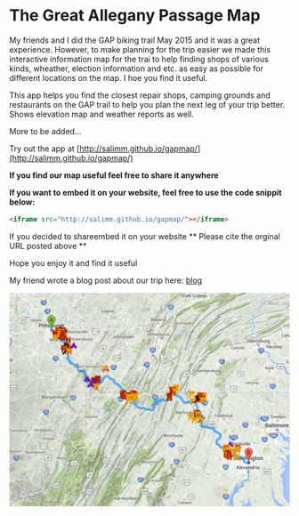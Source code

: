 # The Great Allegany Passage Map 

My friends and I did the GAP biking trail May 2015 and it was a great experience. However, to make planning for the trip easier we made this interactive information map for the trai to help finding shops of various kinds, wheather, election information and etc. as easy as possible for different locations on the map. I hoe you find it useful.

This app helps you find the closest repair shops, camping grounds and restaurants on the GAP trail to help you plan the next leg of your trip better. Shows elevation map and weather reports as well.

More to be added...

Try out the app at [http://salimm.github.io/gapmap/](http://salimm.github.io/gapmap/)

**If you find our map useful feel free to share it anywhere**

**If you want to embed it on your website, feel free to use the code snippit below:**
```html
<iframe src="http://salimm.github.io/gapmap/"></iframe>

```
If you decided to shareembed it on your website ** Please cite the orginal URL posted above **

Hope you enjoy it and find it useful

My friend wrote a blog post about our trip here: [blog](http://www.trivedigaurav.com/blog/bike-ride-from-pittsburgh-to-washington-dc/)

![Snapshot ](https://raw.githubusercontent.com/salimm/gapmap/master/gapmap.png)

